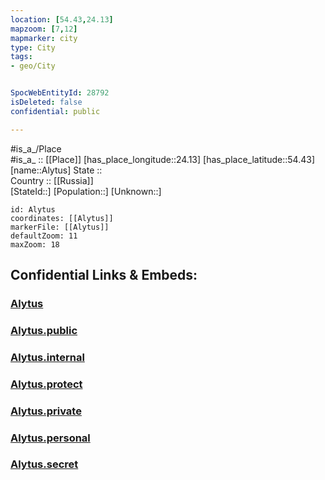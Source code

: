 ```yaml
---
location: [54.43,24.13] 
mapzoom: [7,12] 
mapmarker: city 
type: City
tags:
- geo/City


SpocWebEntityId: 28792
isDeleted: false
confidential: public

---
```

#is_a_/Place  
#is_a_ :: [[Place]] 
[has_place_longitude::24.13] 
[has_place_latitude::54.43] 
[name::Alytus] 
State ::  
Country :: [[Russia]]  
[StateId::] 
[Population::] 
[Unknown::] 


```leaflet
id: Alytus
coordinates: [[Alytus]] 
markerFile: [[Alytus]] 
defaultZoom: 11 
maxZoom: 18
```


## Confidential Links & Embeds: 

### [Alytus](/_Standards/Earth/Continent/Europe/Europe~North/Lithuania/Counties~Lithuania/Alytaus/City/Alytus.md) 

### [Alytus.public](/_public/Earth/Continent/Europe/Europe~North/Lithuania/Counties~Lithuania/Alytaus/City/Alytus.public.md) 

### [Alytus.internal](/_internal/Earth/Continent/Europe/Europe~North/Lithuania/Counties~Lithuania/Alytaus/City/Alytus.internal.md) 

### [Alytus.protect](/_protect/Earth/Continent/Europe/Europe~North/Lithuania/Counties~Lithuania/Alytaus/City/Alytus.protect.md) 

### [Alytus.private](/_private/Earth/Continent/Europe/Europe~North/Lithuania/Counties~Lithuania/Alytaus/City/Alytus.private.md) 

### [Alytus.personal](/_personal/Earth/Continent/Europe/Europe~North/Lithuania/Counties~Lithuania/Alytaus/City/Alytus.personal.md) 

### [Alytus.secret](/_secret/Earth/Continent/Europe/Europe~North/Lithuania/Counties~Lithuania/Alytaus/City/Alytus.secret.md)

